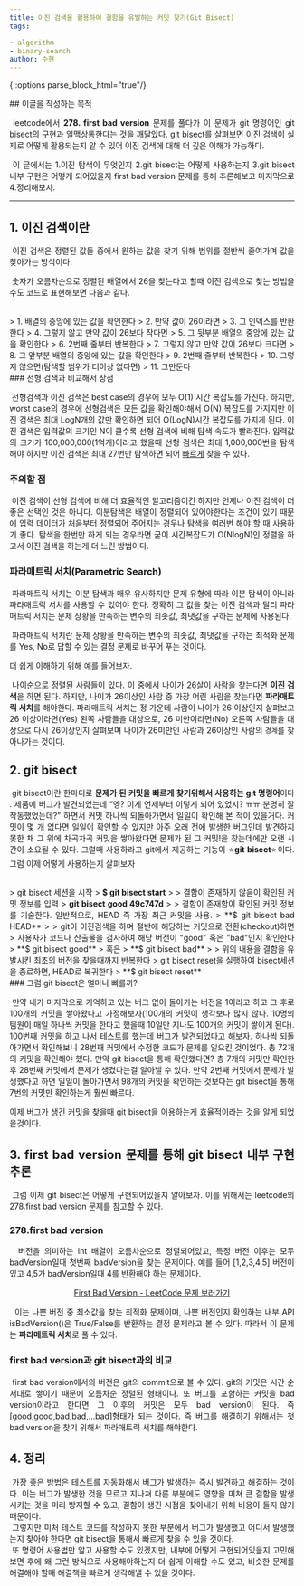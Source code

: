 ```yaml
---
title: 이진 검색을 활용하여 결함을 유발하는 커밋 찾기(Git Bisect)
tags:

- algorithm
- binary-search 
author: 수현
---
```

{::options parse_block_html="true"/}

<div style = "text-align: justify">
## 이글을 작성하는 목적

&nbsp;leetcode에서 **278. first bad version** 문제를 풀다가 이 문제가 git 명령어인 git bisect의 구현과 일맥상통한다는 것을 깨달았다. git bisect를 살펴보면 이진 검색이
실제로 어떻게 활용되는지 알 수 있어 이진 검색에 대해 더 깊은 이해가 가능하다.

&nbsp;이 글에서는 1.이진 탐색이 무엇인지 2.git bisect는 어떻게 사용하는지 3.git bisect 내부 구현은 어떻게 되어있을지 first bad version 문제를 통해 추론해보고 마지막으로 4.정리해보자.

<hr>

## 1. 이진 검색이란

&nbsp;이진 검색은 정렬된 값들 중에서 원하는 값을 찾기 위해 범위를 절반씩 줄여가며 값을 찾아가는 방식이다.

&nbsp;숫자가 오름차순으로 정렬된 배열에서 26을 찾는다고 할때 이진 검색으로 찾는 방법을 수도 코드로 표현해보면 다음과 같다.

 <br>
 > 1. 배열의 중앙에 있는 값을 확인한다
 > 2. 만약 값이 26이라면
 > 3. 그 인덱스를 반환한다
 > 4. 그렇지 않고 만약 값이 26보다 작다면
 > 5. 그 뒷부분 배열의 중앙에 있는 값을 확인한다
 > 6. 2번째 줄부터 반복한다
 > 7. 그렇지 않고 만약 값이 26보다 크다면
 > 8. 그 앞부분 배열의 중앙에 있는 값을 확인한다
 > 9. 2번째 줄부터 반복한다
 > 10. 그렇지 않으면(탐색할 범위가 더이상 없다면)
 > 11. 그만둔다 

 <br>
### 선형 검색과 비교해서 장점

&nbsp;선형검색과 이진 검색은 best case의 경우에 모두 O(1) 시간 복잡도를 가진다. 하지만, worst case의 경우에 선형검색은 모든 값을 확인해야해서 O(N) 복잡도를 가지지만 이진 검색은 최대 LogN개의
값만 확인하면 되어 O(LogN)시간 복잡도를 가지게 된다. 이진 검색은 입력값의 크기인 N이 클수록 선형 검색에 비해 탐색 속도가 빨라진다. 입력값의 크기가 100,000,000(1억개)이라고 했을때 선형 검색은
최대 1,000,000번을 탐색해야 하지만 이진 검색은 최대 27번만 탐색하면 되어 <u>빠르게</u> 찾을 수 있다.

### 주의할 점

&nbsp;이진 검색이 선형 검색에 비해 더 효율적인 알고리즘이긴 하지만 언제나 이진 검색이 더 좋은 선택인 것은 아니다. 이분탐색은 배열이 정렬되어 있어야한다는 조건이 있기 때문에 입력 데이터가 처음부터 정렬되어 주어지는
경우나 탐색을 여러번 해야 할 때 사용하기 좋다. 탐색을 한번만 하게 되는 경우라면 굳이 시간복잡도가 O(NlogN)인 정렬을 하고서 이진 검색을 하는게 더 느린 방법이다.

### 파라매트릭 서치(Parametric Search)

&nbsp;파라매트릭 서치는 이분 탐색과 매우 유사하지만 문제 유형에 따라 이분 탐색이 아니라 파라매트릭 서치를 사용할 수 있어야 한다. 정확히 그 값을 찾는 이진 검색과 달리 파라매트릭 서치는 문제 상황을 만족하는 변수의
최솟값, 최댓값을 구하는 문제에 사용된다.

&nbsp;파라매트릭 서치란 문제 상황을 만족하는 변수의 최솟값, 최댓값을 구하는 최적화 문제를 Yes, No로 답할 수 있는 결정 문제로 바꾸어 푸는 것이다.

더 쉽게 이해하기 위해 예를 들어보자.

&nbsp;나이순으로 정렬된 사람들이 있다. 이 중에서 나이가 26살이 사람을 찾는다면 <b>이진 검색</b>을 하면 된다. 하지만, 나이가 26이상인 사람 중 가장 어린 사람을 찾는다면 <b>파라매트릭 서치</b>를
해야한다. 파라매트릭 서치는 정 가운데 사람이 나이가 26 이상인지 살펴보고 26 이상이라면(Yes) 왼쪽 사람들을 대상으로, 26 미만이라면(No) 오른쪽 사람들을 대상으로 다시 26이상인지 살펴보며 나이가
26미만인 사람과 26이상인 사람의 <code class="language-plaintext highlighter-rouge">경계</code>를 찾아나가는 것이다.

## 2. git bisect

&nbsp;git bisect이란 한마디로 <b>문제가 된 커밋을 빠르게 찾기위해서 사용하는 git 명령어</b>이다 . 제품에 버그가 발견되었는데 “엥? 이게 언제부터 이렇게 되어 있었지? ㅠㅠ 분명히 잘 작동했었는데?”
하면서 커밋 하나씩 되돌아가면서 일일이 확인해 본 적이 있을거다. 커밋이 몇 개 없다면 일일이 확인할 수 있지만 아주 오래 전에 발생한 버그인데 발견하지 못한 채 그 위에 차곡차곡 커밋을 쌓아왔다면 문제가 된 그
커밋!을 찾는데에만 오랜 시간이 소요될 수 있다. 그럴때 사용하라고 git에서 제공하는 기능이 ⭐️**git bisect**⭐️이다. 그럼 이제 어떻게 사용하는지 살펴보자

<br>
> git bisect 세션을 시작  
> <b>$ git bisect start</b>
>
> 결함이 존재하지 않음이 확인된 커밋 정보를 입력  
> <b>git bisect good 49c747d</b>
>
> 결함이 존재함이 확인된 커밋 정보를 기술한다. 일반적으로, HEAD 즉 가장 최근 커밋을 사용.  
> **$ git bisect bad HEAD**
>
> git이 이진검색을 하며 절반에 해당하는 커밋으로 전환(checkout)하면  
> 사용자가 코드나 산출물을 검사하여 해당 버전이 "good" 혹은 "bad"인지 확인한다  
> **$ git bisect good**  
> 혹은  
> **$ git bisect bad**
>
> 위의 내용을 결함을 유발시킨 최초의 버전을 찾을때까지 반복한다  
> git bisect reset을 실행하여 bisect세션을 종료하면, HEAD로 복귀한다  
> **$ git bisect reset**

<br>
### 그럼 git bisect은 얼마나 빠를까?

&nbsp;만약 내가 마지막으로 기억하고 있는 버그 없이 돌아가는 버전을 1이라고 하고 그 후로 100개의 커밋을 쌓아왔다고 가정해보자(100개의 커밋이 생각보다 많지 않다. 10명의 팀원이 매일 하나씩 커밋을 한다고 했을때
10일만 지나도 100개의 커밋이 쌓이게 된다). 100번째 커밋을 하고 나서 테스트를 했는데 버그가 발견되었다고 해보자. 하나씩 되돌아가면서 확인해보니 28번째 커밋에서 수정한 코드가 문제를 일으킨 것이었다. 총
72개의 커밋을 확인해야 했다. 만약 git bisect을 통해 확인했다면? 총 7개의 커밋만 확인한 후 28번째 커밋에서 문제가 생겼다는걸 알아낼 수 있다. 만약 2번째 커밋에서 문제가 발생했다고 하면 일일이
돌아가면서 98개의 커밋을 확인하는 것보다는 git bisect을 통해 7번의 커밋만 확인하는게 훨씬 빠르다.

이제 버그가 생긴 커밋을 찾을때 git bisect을 이용하는게 효율적이라는 것을 알게 되었을것이다.

## 3. first bad version 문제를 통해 git bisect 내부 구현 추론

&nbsp;그럼 이제 git bisect은 어떻게 구현되어있을지 알아보자. 이를 위해서는 leetcode의 278.first bad version 문제를 참고할 수 있다.

### 278.first bad version

&nbsp; 버전을 의미하는 int 배열이 오름차순으로 정렬되어있고, 특정 버전 이후는 모두 badVersion일때 첫번째 badVersion을 찾는 문제이다. 예를 들어 [1,2,3,4,5] 버전이 있고 4,5가
badVersion일때 4를 반환해야 하는 문제이다.

<div style = "text-align:center">
<a href = "https://leetcode.com/problems/first-bad-version/" >
First Bad Version - LeetCode 문제 보러가기
</a>
</div>

&nbsp;&nbsp;이는 나쁜 버전 중 최소값을 찾는 최적화 문제이며, 나쁜 버전인지 확인하는 내부 API isBadVersion()은 True/False를 반환하는 결정 문제라고 볼 수 있다. 따라서 이 문제는 **파라메트릭 서치**로
  풀 수 있다.

### first bad version과 git bisect과의 비교

&nbsp;first bad version에서의 버전은 git의 commit으로 볼 수 있다. git의 커밋은 시간 순서대로 쌓이기 때문에 오름차순 정렬된 형태이다. 또 버그를 포함하는 커밋을 bad version이라고
  한다면 그 이후의 커밋은 모두 bad version이 된다. 즉 [good,good,bad,bad,…bad]형태가 되는 것이다. 즉 버그를 해결하기 위해서는 첫 bad version을 찾기 위해서 파라매트릭
  서치를 해야한다.

## 4. 정리

&nbsp;가장 좋은 방법은 테스트를 자동화해서 버그가 발생하는 즉시 발견하고 해결하는 것이다. 이는 버그가 발생한 것을 모르고 지나쳐 다른 부분에도 영향을 미쳐 큰 결함을 발생시키는 것을 미리 방지할 수 있고, 결함이
  생긴 시점을 찾아내기 위해 비용이 들지 않기 때문이다.  
&nbsp;그렇지만 미처 테스트 코드를 작성하지 못한 부분에서 버그가 발생했고 어디서 발생했는지 찾아야 한다면 git bisect을 통해서 빠르게 찾을 수 있을 것이다.  
&nbsp;또 명령어 사용법만 알고 사용할 수도 있겠지만, 내부에 어떻게 구현되어있을지 고민해보면 후에 왜 그런 방식으로 사용해야하는지 더 쉽게 이해할 수도 있고, 비슷한 문제를 해결해야 할때 해결책을 빠르게 생각해낼 수
  있을 것이다.
</div>
